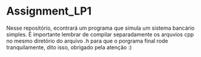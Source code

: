 # Assignment_LP1
Nesse repositório, econtrará um programa que simula um sistema bancário simples.
É importante lembrar de compilar separadamente os arquvios cpp no mesmo diretório
do arquivo .h para que o porgrama final rode tranquilamente, dito isso, obrigado pela atenção :)

